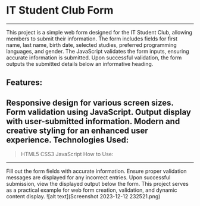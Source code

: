 # IT Student Club Form
---
This project is a simple web form designed for the IT Student Club, allowing members to submit their information. The form includes fields for first name, last name, birth date, selected studies, preferred programming languages, and gender. The JavaScript validates the form inputs, ensuring accurate information is submitted. Upon successful validation, the form outputs the submitted details below an informative heading.

## Features:

Responsive design for various screen sizes.
Form validation using JavaScript.
Output display with user-submitted information.
Modern and creative styling for an enhanced user experience.
Technologies Used:
---
> HTML5
> CSS3
> JavaScript
How to Use:
---
Fill out the form fields with accurate information.
Ensure proper validation messages are displayed for any incorrect entries.
Upon successful submission, view the displayed output below the form.
This project serves as a practical example for web form creation, validation, and dynamic content display.
![alt text](Screenshot 2023-12-12 232521.png)
